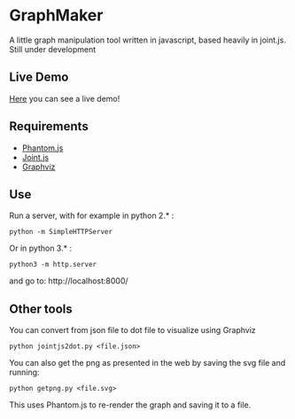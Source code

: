 # GraphMaker

A little graph manipulation tool written in javascript, based heavily in joint.js. Still under development

## Live Demo
[Here](http://mgckind.pythonanywhere.com/) you can see a live demo!

## Requirements

- [Phantom.js](http://phantomjs.org/)
- [Joint.js](http://www.jointjs.com/)
- [Graphviz](http://www.graphviz.org/)

## Use

Run a server, with for example in python 2.* :

    python -m SimpleHTTPServer

Or in python 3.* :

    python3 -m http.server

and go to: http://localhost:8000/

## Other tools

You can convert from json file to dot file to visualize using Graphviz

    python jointjs2dot.py <file.json>

You can also get the png as presented in the web by saving the svg file and running:

    python getpng.py <file.svg> 

This uses Phantom.js to re-render the graph and saving it to a file.
